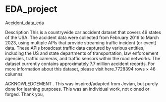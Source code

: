 # EDA_project
Accident_data_eda

Description This is a countrywide car accident dataset that covers 49 states of the USA. The accident data were collected from February 2016 to March 2023, using multiple APIs that provide streaming traffic incident (or event) data. These APIs broadcast traffic data captured by various entities, including the US and state departments of transportation, law enforcement agencies, traffic cameras, and traffic sensors within the road networks. The dataset currently contains approximately 7.7 million accident records. For more information about this dataset, please visit here.7728394 rows × 46 columns

ACKNOWLEDGEMENT . This was inspired/adapted from Jovian, but purely done for learning purposes. This was an individual work, not cloned or forged.
Thank you,
